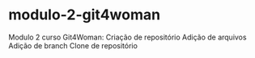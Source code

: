 # modulo-2-git4woman
Modulo 2 curso Git4Woman: Criação de repositório Adição de arquivos Adição de branch Clone de repositório

